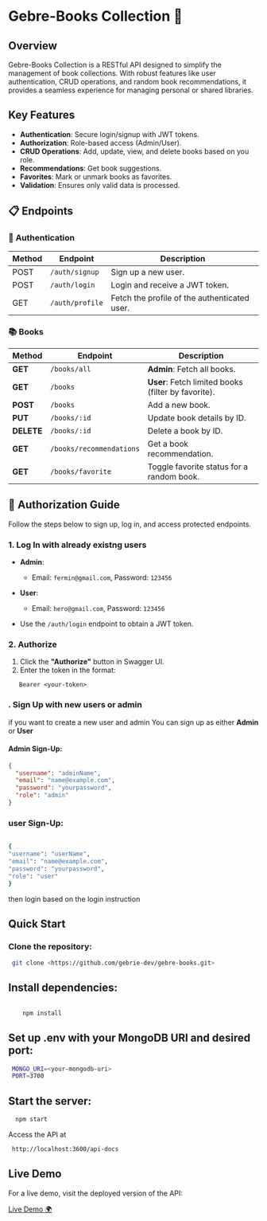 # **Gebre-Books Collection** 📖

## Overview

Gebre-Books Collection is a RESTful API designed to simplify the management of book collections. With robust features like user authentication, CRUD operations, and random book recommendations, it provides a seamless experience for managing personal or shared libraries.

## Key Features

- **Authentication**: Secure login/signup with JWT tokens.
- **Authorization**: Role-based access (Admin/User).
- **CRUD Operations**: Add, update, view, and delete books based on you role.
- **Recommendations**: Get book suggestions.
- **Favorites**: Mark or unmark books as favorites.
- **Validation**: Ensures only valid data is processed.

## 📋 Endpoints

### 🔑 **Authentication**

| Method | Endpoint        | Description                                  |
| ------ | --------------- | -------------------------------------------- |
| POST   | `/auth/signup`  | Sign up a new user.                          |
| POST   | `/auth/login`   | Login and receive a JWT token.               |
| GET    | `/auth/profile` | Fetch the profile of the authenticated user. |

### 📚 **Books**

| **Method** | **Endpoint**             | **Description**                                     |
| ---------- | ------------------------ | --------------------------------------------------- |
| **GET**    | `/books/all`             | **Admin**: Fetch all books.                         |
| **GET**    | `/books`                 | **User**: Fetch limited books (filter by favorite). |
| **POST**   | `/books`                 | Add a new book.                                     |
| **PUT**    | `/books/:id`             | Update book details by ID.                          |
| **DELETE** | `/books/:id`             | Delete a book by ID.                                |
| **GET**    | `/books/recommendations` | Get a book recommendation.                          |
| **GET**    | `/books/favorite`        | Toggle favorite status for a random book.           |

## 🔐 **Authorization Guide**

Follow the steps below to sign up, log in, and access protected endpoints.

### **1. Log In with already existng users**

- **Admin**:
  - Email: `fermin@gmail.com`, Password: `123456`
- **User**:

  - Email: `hero@gmail.com`, Password: `123456`

- Use the `/auth/login` endpoint to obtain a JWT token.

### **2. Authorize**

1. Click the **"Authorize"** button in Swagger UI.
2. Enter the token in the format:

```plaintext
   Bearer <your-token>
```

### **. Sign Up with new users or admin**

if you want to create a new user and admin
You can sign up as either **Admin** or **User** 

#### Admin Sign-Up:

```json
{
  "username": "adminName",
  "email": "name@example.com",
  "password": "yourpassword",
  "role": "admin"
}
```

### user Sign-Up:

```bash

{
"username": "userName",
"email": "name@example.com",
"password": "yourpassword",
"role": "user"
}

```
then login based on the login instruction
## Quick Start

### Clone the repository:
``` bash
 git clone <https://github.com/gebrie-dev/gebre-books.git>
```

## Install dependencies:

```javascript

    npm install
```

## Set up .env with your MongoDB URI and desired port:

```bash
 MONGO_URI=<your-mongodb-uri>
 PORT=3700
```

## Start the server:

```bash
  npm start

```

Access the API at

```bash
 http://localhost:3600/api-docs

```

## Live Demo

For a live demo, visit the deployed version of the API:

[Live Demo 🌍](https://gebre-books.onrender.com/api-docs)
